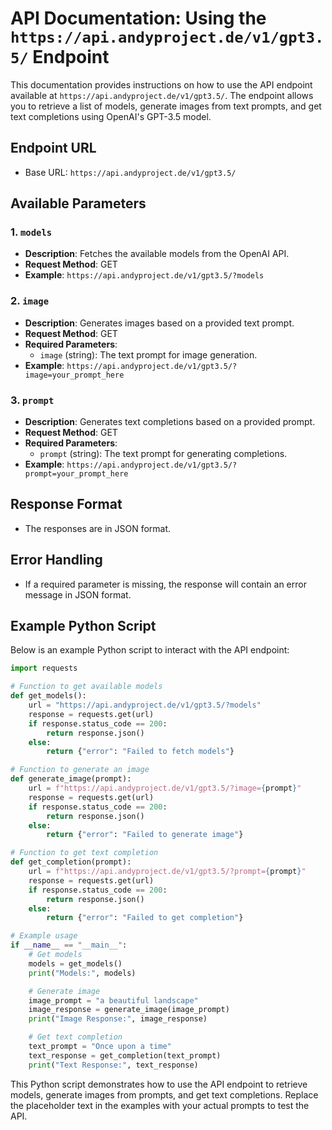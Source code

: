 # API Documentation: Using the `https://api.andyproject.de/v1/gpt3.5/` Endpoint

This documentation provides instructions on how to use the API endpoint available at `https://api.andyproject.de/v1/gpt3.5/`. The endpoint allows you to retrieve a list of models, generate images from text prompts, and get text completions using OpenAI's GPT-3.5 model.

## Endpoint URL

- Base URL: `https://api.andyproject.de/v1/gpt3.5/`

## Available Parameters

### 1. `models`
- **Description**: Fetches the available models from the OpenAI API.
- **Request Method**: GET
- **Example**: `https://api.andyproject.de/v1/gpt3.5/?models`

### 2. `image`
- **Description**: Generates images based on a provided text prompt.
- **Request Method**: GET
- **Required Parameters**:
  - `image` (string): The text prompt for image generation.
- **Example**: `https://api.andyproject.de/v1/gpt3.5/?image=your_prompt_here`

### 3. `prompt`
- **Description**: Generates text completions based on a provided prompt.
- **Request Method**: GET
- **Required Parameters**:
  - `prompt` (string): The text prompt for generating completions.
- **Example**: `https://api.andyproject.de/v1/gpt3.5/?prompt=your_prompt_here`

## Response Format

- The responses are in JSON format.

## Error Handling

- If a required parameter is missing, the response will contain an error message in JSON format.

## Example Python Script

Below is an example Python script to interact with the API endpoint:

```python
import requests

# Function to get available models
def get_models():
    url = "https://api.andyproject.de/v1/gpt3.5/?models"
    response = requests.get(url)
    if response.status_code == 200:
        return response.json()
    else:
        return {"error": "Failed to fetch models"}

# Function to generate an image
def generate_image(prompt):
    url = f"https://api.andyproject.de/v1/gpt3.5/?image={prompt}"
    response = requests.get(url)
    if response.status_code == 200:
        return response.json()
    else:
        return {"error": "Failed to generate image"}

# Function to get text completion
def get_completion(prompt):
    url = f"https://api.andyproject.de/v1/gpt3.5/?prompt={prompt}"
    response = requests.get(url)
    if response.status_code == 200:
        return response.json()
    else:
        return {"error": "Failed to get completion"}

# Example usage
if __name__ == "__main__":
    # Get models
    models = get_models()
    print("Models:", models)

    # Generate image
    image_prompt = "a beautiful landscape"
    image_response = generate_image(image_prompt)
    print("Image Response:", image_response)

    # Get text completion
    text_prompt = "Once upon a time"
    text_response = get_completion(text_prompt)
    print("Text Response:", text_response)
```

This Python script demonstrates how to use the API endpoint to retrieve models, generate images from prompts, and get text completions. Replace the placeholder text in the examples with your actual prompts to test the API.
